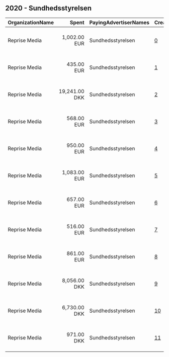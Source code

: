 ## 2020 - Sundhedsstyrelsen 
|OrganizationName|Spent|PayingAdvertiserNames|CreativeUrls|Impressions|Genders|AgeBrackets|CountryCodes|BillingAddresses|CandidateBallotInformation|
|:---|---:|:---|:---|---:|:---|:---|:---|:---|:---|
|Reprise Media|1,002.00 EUR|Sundhedsstyrelsen|[0](https://www.snap.com/political-ads/asset/92e9d532856371011a23f1d74fa433dfe9472e91e9fef0c3fcb57de25b90cbad?mediaType=mp4)|714,927|FEMALE|16-19|denmark|"Skt. Petri Passage 52 ,København K,1165,DK"||
|Reprise Media|435.00 EUR|Sundhedsstyrelsen|[1](https://www.snap.com/political-ads/asset/76de19bfe2401c8a7ae2b2c38bd98bda1903349341f465876eebb6c59960363f?mediaType=mp4)|190,974|FEMALE|20-24|denmark|"Skt. Petri Passage 52 ,København K,1165,DK"||
|Reprise Media|19,241.00 DKK|Sundhedsstyrelsen|[2](https://www.snap.com/political-ads/asset/590b4470562ba9ccf71e6c2630e15c4c2e4b4d02a617dac5360d7b5c5d68e154?mediaType=mp4)|1,777,227||14-19|denmark|"Skt. Petri Passage 52 ,København K,1165,DK"||
|Reprise Media|568.00 EUR|Sundhedsstyrelsen|[3](https://www.snap.com/political-ads/asset/76de19bfe2401c8a7ae2b2c38bd98bda1903349341f465876eebb6c59960363f?mediaType=mp4)|285,368|MALE|20-24|denmark|"Skt. Petri Passage 52 ,København K,1165,DK"||
|Reprise Media|950.00 EUR|Sundhedsstyrelsen|[4](https://www.snap.com/political-ads/asset/92e9d532856371011a23f1d74fa433dfe9472e91e9fef0c3fcb57de25b90cbad?mediaType=mp4)|528,911|MALE|20-24|denmark|"Skt. Petri Passage 52 ,København K,1165,DK"||
|Reprise Media|1,083.00 EUR|Sundhedsstyrelsen|[5](https://www.snap.com/political-ads/asset/92e9d532856371011a23f1d74fa433dfe9472e91e9fef0c3fcb57de25b90cbad?mediaType=mp4)|597,228|FEMALE|20-24|denmark|"Skt. Petri Passage 52 ,København K,1165,DK"||
|Reprise Media|657.00 EUR|Sundhedsstyrelsen|[6](https://www.snap.com/political-ads/asset/76de19bfe2401c8a7ae2b2c38bd98bda1903349341f465876eebb6c59960363f?mediaType=mp4)|547,188|MALE|16-19|denmark|"Skt. Petri Passage 52 ,København K,1165,DK"||
|Reprise Media|516.00 EUR|Sundhedsstyrelsen|[7](https://www.snap.com/political-ads/asset/76de19bfe2401c8a7ae2b2c38bd98bda1903349341f465876eebb6c59960363f?mediaType=mp4)|294,340|FEMALE|16-19|denmark|"Skt. Petri Passage 52 ,København K,1165,DK"||
|Reprise Media|861.00 EUR|Sundhedsstyrelsen|[8](https://www.snap.com/political-ads/asset/92e9d532856371011a23f1d74fa433dfe9472e91e9fef0c3fcb57de25b90cbad?mediaType=mp4)|648,695|MALE|16-19|denmark|"Skt. Petri Passage 52 ,København K,1165,DK"||
|Reprise Media|8,056.00 DKK|Sundhedsstyrelsen|[9](https://www.snap.com/political-ads/asset/7034fb4db885aa178e336c5d7a8fdf90a8b9c06a8977f6ce4de1076c915a23d2?mediaType=mp4)|592,321||14-19|denmark|"Skt. Petri Passage 52 ,København K,1165,DK"||
|Reprise Media|6,730.00 DKK|Sundhedsstyrelsen|[10](https://www.snap.com/political-ads/asset/aaaa20a9bb31e98054e74d11b5a23adc0a9db27f72a60c7ad06471a1514cc39a?mediaType=mp4)|459,970||14-19|denmark|"Skt. Petri Passage 52 ,København K,1165,DK"||
|Reprise Media|971.00 DKK|Sundhedsstyrelsen|[11](https://www.snap.com/political-ads/asset/7034fb4db885aa178e336c5d7a8fdf90a8b9c06a8977f6ce4de1076c915a23d2?mediaType=mp4)|95,745||14-19|denmark|"Skt. Petri Passage 52 ,København K,1165,DK"||
